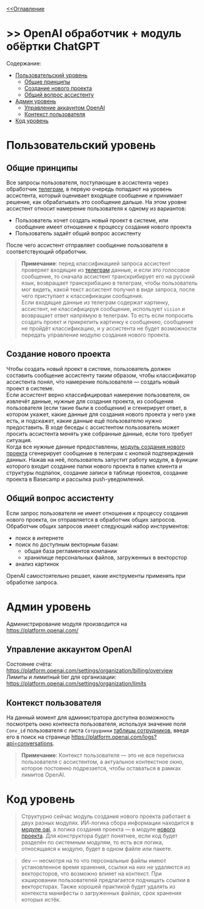 [<<Оглавление](0_index.md)
# >> OpenAI обработчик + модуль обёртки ChatGPT

Содержание:
- [Пользовательский уровень](#пользовательский-уровень)
    - [Общие принципы](#общие-принципы)
    - [Создание нового проекта](#создание-нового-проекта)
    - [Общий вопрос ассистенту](#общий-вопрос-ассистенту)
- [Админ уровень](#админ-уровень)
    - [Управление аккаунтом OpenAI](#управление-аккаунтом-openai)
    - [Контекст пользователя](#контекст-пользователя)
- [Код уровень](#код-уровень)

# Пользовательский уровень
## Общие принципы
Все запросы пользователя, поступающие в ассистента через обработчик [телеграм](3_telegram.md), в первую очередь попадают на уровень ассистента, который оценивает входящее сообщение и принимает решение, как обрабатывать это сообщение дальше. На этом уровне ассистент относит намерение пользователя к одному из вариантов:
- Пользователь хочет создать новый проект в системе, или сообщение имеет отношение к процессу создания нового проекта
- Пользователь задаёт общий вопрос ассистенту

После чего ассистент отправляет сообщение пользователя в соответствующий обработчик.  
> **Примечание**: перед классификацией запроса ассистент проверяет входящие из [телеграм](3_telegram.md) данные, и если это голосовое сообщение, то сначала ассистент транскрибирует его на русский язык, возвращает транскрибацию в телеграм, чтобы пользователь мог видеть, какой текст ассистент получил в виде запроса, после чего приступает к классификации сообщения.  
Если входящие данные из телеграм содержат картинку, ассистент, не классифицируя сообщение, использует `vision` и возвращает ответ напрямую в телеграм. То есть если попросить создать проект и прикрепить картинку к сообщению, сообщение не пройдёт классификацию, и у ассистента не будет возможности передать управление модулю создания нового проекта.

## Создание нового проекта
Чтобы создать новый проект в системе, пользователь должен составить сообщение ассистенту таким образом, чтобы классификатор ассистента понял, что намерение пользователя — создать новый проект в системе.  
Если ассистент верно классифицировал намерение пользователя, он извлечёт данные, нужные для создания проекта, из сообщения пользователя (если такие были в сообщении) и сгенерирует ответ, в котором укажет, какие данные для создания нового проекта у него уже есть, и подскажет, какие данные ещё пользователю нужно предоставить. В ходе беседы с ассистентом пользователь может просить ассистента менять уже собранные данные, если того требует ситуация.  
Когда все нужные данные предоставлены, [модуль создания нового проекта](5_new_project.md) сгенерирует сообщение в телеграм с кнопкой подтверждения данных. Нажав на неё, пользователь запустит работу модуля, в функции которого входит создание папки нового проекта в папке клиента и структуры подпапок, создание записи в таблице проектов, создание проекта в Basecamp и рассылка push-уведомлений. 

## Общий вопрос ассистенту
Если запрос пользователя не имеет отношения к процессу создания нового проекта, он отправляется в обработчик общих запросов. Обработчик общих запросов имеет следующий набор инструментов:
- поиск в интернете
- поиск по доступным векторным базам:
    - общая база регламентов компании
    - хранилище персональных файлов, загруженных в векторстор
- анализ картинок  

OpenAI самостоятельно решает, какие инструменты применять при обработке запроса. 

# Админ уровень
Администрирование модуля производится на https://platform.openai.com/

## Управление аккаунтом OpenAI
Состояние счёта: https://platform.openai.com/settings/organization/billing/overview  
Лимиты и лимитный tier для организации: https://platform.openai.com/settings/organization/limits

## Контекст пользователя
На данный момент для администратора доступна возможность посмотреть окно контекста пользователя, используя значение поля `Conv_id` пользователя с листа `Сотрудники` [таблицы сотрудников](2_hr.md#общие-принципы), введя его в поиск на странице https://platform.openai.com/logs?api=conversations.  
> **Примечание**: Контекст пользователя — это не вся переписка пользователя с ассистентом, а актуальное контекстное окно, которое постоянно подрезается, чтобы оставаться в рамках лимитов OpenAI.

# Код уровень
> Структурно сейчас модуль создания нового проекта работает в двух разных модулях. ИИ-логика сбора информации находится в [модуле oai](/oai.py), а логика создания проекта — в модуле [нового проекта](/class_project.py). Для конструктора будет понятнее, если код будет разделён по системным модулям, то есть вся логика, относящаяся к модулю, будет в одном файле или пакете.

> dev — несмотря на то что персональные файлы имеют установленное время хранения, ссылки на них не удаляются из векторсторов, что возможно влияет на контекст. При кэшировании пользователей предлагается подчищать ссылки в векторсторах. Также хорошей практикой будет удалять из контекста манифесты о загруженных файлах, срок хранения которых истёк.
